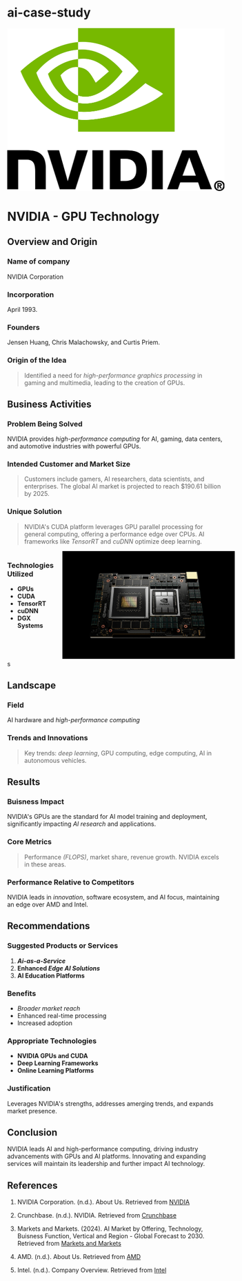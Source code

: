 # ai-case-study

<img src= NVIDIA_logo.png width="512" height="377.8">


# NVIDIA - GPU Technology


## Overview and Origin

### Name of company
NVIDIA Corporation 

### Incorporation
April 1993.

### Founders
Jensen Huang, Chris Malachowsky, and Curtis Priem.

### Origin of the Idea
> Identified a need for *high-performance graphics processing* in gaming and multimedia, leading to the creation of GPUs.


## Business Activities

### Problem Being Solved
NVIDIA provides *high-performance computing* for AI, gaming, data centers, and automotive industries with powerful GPUs.

### Intended Customer and Market Size
> Customers include gamers, AI researchers, data scientists, and enterprises. The global AI market is projected to reach $190.61 billion by 2025.

### Unique Solution
> NVIDIA's CUDA platform leverages GPU parallel processing for general computing, offering a performance edge over CPUs. AI frameworks like *TensorRT* and *cuDNN* optimize deep learning.

<div style="display: flex; align-items: right;">
    <div style="flex-grow: 1;">
        <h3>Technologies Utilized</h3>
        <ul>
            <li><strong>GPUs</strong></li>
            <li><strong>CUDA</strong></li>
            <li><strong>TensorRT</strong></li>
            <li><strong>cuDNN</strong></li>
            <li><strong>DGX Systems</strong></li>
        </ul>
    </div>
    <div style="flex-shrink: 0; margin-left: 20px;">
        <img src= NVIDIA_chip.jpeg alt="chip" style="width: 400px;">
    </div>
</div>s


## Landscape

### Field
AI hardware and *high-performance computing*

### Trends and Innovations
> Key trends: *deep learning*, GPU computing, edge computing, AI in autonomous vehicles.



## Results

### Buisness Impact
NVIDIA's GPUs are the standard for AI model training and deployment, significantly impacting *AI research* and applications.

### Core Metrics
> Performance *(FLOPS)*, market share, revenue growth. NVIDIA excels in these areas.

### Performance Relative to Competitors
NVIDIA leads in *innovation*, software ecosystem, and AI focus, maintaining an edge over AMD and Intel.



## Recommendations

### Suggested Products or Services
1. ***Ai-as-a-Service***
2. **Enhanced *Edge AI Solutions***
3. **AI Education Platforms**

### Benefits
* *Broader market reach*
* Enhanced real-time processing
* Increased adoption

### Appropriate Technologies
* **NVIDIA GPUs and CUDA**
* **Deep Learning Frameworks**
* **Online Learning Platforms**

### Justification
Leverages NVIDIA's strengths, addresses amerging trends, and expands market presence.


## Conclusion
NVIDIA leads AI and high-performance computing, driving industry advancements with GPUs and AI platforms. Innovating and expanding services will maintain its leadership and further impact AI technology.

## References
1. NVIDIA Corporation. (n.d.). About Us. Retrieved from [NVIDIA](https://www.nvidia.com/en-us/about-nvidia/#About%20Us)
2. Crunchbase. (n.d.). NVIDIA. Retrieved from [Crunchbase](https://www.crunchbase.com/organization/nvidia)
3. Markets and Markets. (2024). AI Market by Offering, Technology, Buisness Function, Vertical and Region - Global Forecast to 2030. Retrieved from [Markets and Markets](https://www.marketsandmarkets.com/Market-Reports/artificial-intelligence-market-74851580.html)
4. AMD. (n.d.). About Us. Retrieved from [AMD](https://www.amd.com/en/corporate.html)
5. Intel. (n.d.). Company Overview. Retrieved from [Intel](https://www.intel.com/content/www/us/en/company-overview/company-overview.html)

    </div>
</div>